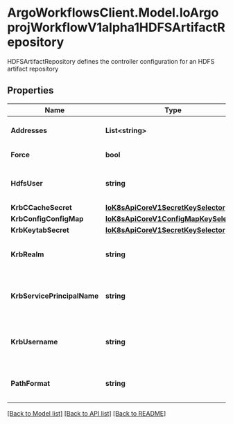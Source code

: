 # ArgoWorkflowsClient.Model.IoArgoprojWorkflowV1alpha1HDFSArtifactRepository
HDFSArtifactRepository defines the controller configuration for an HDFS artifact repository

## Properties

Name | Type | Description | Notes
------------ | ------------- | ------------- | -------------
**Addresses** | **List&lt;string&gt;** | Addresses is accessible addresses of HDFS name nodes | [optional] 
**Force** | **bool** | Force copies a file forcibly even if it exists | [optional] 
**HdfsUser** | **string** | HDFSUser is the user to access HDFS file system. It is ignored if either ccache or keytab is used. | [optional] 
**KrbCCacheSecret** | [**IoK8sApiCoreV1SecretKeySelector**](IoK8sApiCoreV1SecretKeySelector.md) |  | [optional] 
**KrbConfigConfigMap** | [**IoK8sApiCoreV1ConfigMapKeySelector**](IoK8sApiCoreV1ConfigMapKeySelector.md) |  | [optional] 
**KrbKeytabSecret** | [**IoK8sApiCoreV1SecretKeySelector**](IoK8sApiCoreV1SecretKeySelector.md) |  | [optional] 
**KrbRealm** | **string** | KrbRealm is the Kerberos realm used with Kerberos keytab It must be set if keytab is used. | [optional] 
**KrbServicePrincipalName** | **string** | KrbServicePrincipalName is the principal name of Kerberos service It must be set if either ccache or keytab is used. | [optional] 
**KrbUsername** | **string** | KrbUsername is the Kerberos username used with Kerberos keytab It must be set if keytab is used. | [optional] 
**PathFormat** | **string** | PathFormat is defines the format of path to store a file. Can reference workflow variables | [optional] 

[[Back to Model list]](../README.md#documentation-for-models) [[Back to API list]](../README.md#documentation-for-api-endpoints) [[Back to README]](../README.md)

